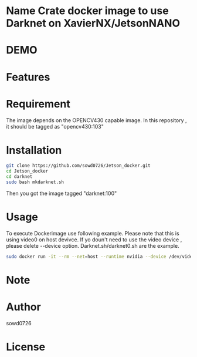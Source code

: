 # Name Crate docker image to use Darknet on XavierNX/JetsonNANO
# DEMO
# Features
# Requirement
The image depends on the OPENCV430 capable image.
In this repository , it should be tagged as "opencv430:103"
# Installation

```bash
git clone https://github.com/sowd0726/Jetson_docker.git
cd Jetson_docker
cd darknet
sudo bash mkdarknet.sh
```

Then you got the image tagged "darknet:100"
# Usage
To execute Dockerimage use following example.
Please note that this is using video0 on host devivce.
If yo doun't need to use the video device , please delete --device option.
Darknet.sh/darknet0.sh are the example.

```bash
sudo docker run -it --rm --net=host --runtime nvidia --device /dev/video0:/dev/video0:mwr -e DISPLAY=$DISPLAY -v /tmp/.X11-unix/:/tmp/.X11-unix darknet:100
```

# Note

# Author
sowd0726 

# License

 


